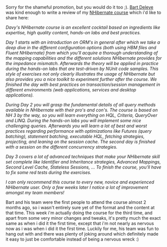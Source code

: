 Sorry for the shameful promotion, but you would do it too ;). <a href="http://twitter.com/#!/bartdeleye" target="_blank">Bart Deleye</a> was kind enough to write a review of my <a href="http://thatextramile.be/training/nhibernate">NHibernate course</a> which i'd like to share here:

*Davy's NHibernate course is an excellent cocktail based on ingredients like expertise, high quality content, hands-on labs and best practices.*

*Day 1 starts with an introduction on ORM's in general after which we take a deep dive in the different configuration options (both using HBM files and Fluent NHibernate) from which you’ll acquire a thorough understanding of the mapping capabilities and the different solutions NHibernate provides for the impedance mismatch. Afterwards the theory will be applied in practice during the hands-on labs that are test-driven by NUnit code samples. This style of exercises not only clearly illustrates the usage of NHibernate but also provides you a nice toolkit to experiment further after the course. We finished the day with best practices on transaction/session management in different environments (web applications, services and desktop applications).*

*During Day 2 you will grasp the fundamental details of all query methods available in NHibernate with their pro's and con's. The course is based on NH 3 by the way, so you will learn everything on HQL, Criteria, QueryOver and LINQ. During the hands-on labs you will implement some nice challenging queries. Afterwards you will learn a lot of best and worst practices regarding performance with optimizations like Futures (query batching), statement batching, executable HQL, fetching strategies, projecting, and leaning on the session cache. The second day is finished with a session on the different concurrency strategies.*

*Day 3 covers a lot of advanced techniques that make your NHibernate skill set complete like Identifier and Inheritance strategies, Advanced Mappings, Second Level Cache, Stateless Sessions, … To finish the course, you’ll have to fix some red tests during the exercises.*

*I can only recommend this course to every new, novice and experienced NHibernate user. Only a few weeks later I notice a lot of improvement amongst my team members!*

Bart and his team were the first people to attend the course almost 2 months ago, so i wasn't entirely sure yet of the format and the content at that time. This week i'm actually doing the course for the third time, and apart from some very minor changes and tweaks, it's pretty much the exact same as when i did it the first time, except that i'm not nearly as nervous now as i was when i did it the first time. Luckily for me, his team was fun to hang out with and there was plenty of joking around which definitely made it easy to just be comfortable instead of being a nervous wreck :)
